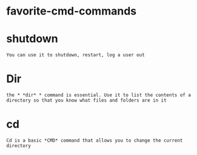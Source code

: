 # favorite-cmd-commands

# shutdown
`You can use it to shutdown, restart, log a user out`
# Dir
`the * *dir* * command is essential. Use it to list the contents of a directory so that you know what files and folders are in it`
# cd
`Cd is a basic *CMD* command that allows you to change the current directory`
